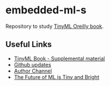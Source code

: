 # embedded-ml-s
Repository to study [TinyML Oreilly book](https://www.oreilly.com/library/view/tinyml/9781492052036/).

## Useful Links
- [TinyML Book - Supplemental material](https://tinymlbook.com/supplemental)
- [Github updates](https://github.com/tensorflow/tflite-micro/tree/main/tensorflow/lite/micro/examples)
- [Author Channel](https://www.youtube.com/user/petewarden)
- [The Future of ML is Tiny and Bright](https://www.edx.org/professional-certificate/harvardx-tiny-machine-learning)
